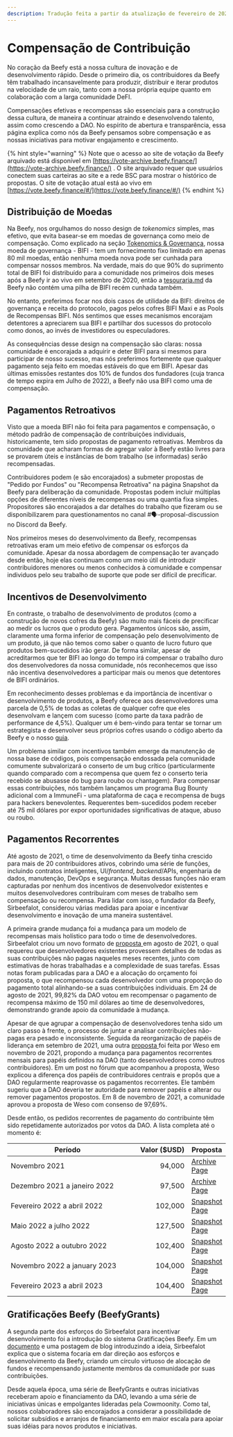 ```yaml
---
description: Tradução feita a partir da atualização de fevereiro de 2023
---
```


# Compensação de Contribuição

No coração da Beefy está a nossa cultura de inovação e de desenvolvimento rápido. Desde o primeiro dia, os contribuidores da Beefy têm trabalhado incansavelmente para produzir, distribuir e iterar produtos na velocidade de um raio, tanto com a nossa própria equipe quanto em colaboração com a larga comunidade DeFI.

Compensações efetivas e recompensas são essenciais para a construção dessa cultura, de maneira a continuar atraindo e desenvolvendo talento, assim como crescendo a DAO. No espírito de abertura e transparência, essa página explica como nós da Beefy pensamos sobre compensação e as nossas iniciativas para motivar engajamento e crescimento.

{% hint style="warning" %}
Note que o acesso ao site de votação da Beefy arquivado está disponível em [https://vote-archive.beefy.finance/](https://vote-archive.beefy.finance/) . O site arquivado requer que usuários conectem suas carteiras ao site e a rede BSC para mostrar o histórico de propostas. O site de votação atual está ao vivo em [https://vote.beefy.finance/#/](https://vote.beefy.finance/#/)
{% endhint %}

## Distribuição de Moedas

Na Beefy, nos orgulhamos do nosso design de _tokenomics_ simples, mas efetivo, que evita basear-se em moedas de governança como meio de compensação. Como explicado na seção [Tokenomics & Governança](../ecosystem/bifi-token/tokenomics-and-governance.md), nossa moeda de governança - BIFI - tem um fornecimento fixo limitado em apenas 80 mil moedas, então nenhuma moeda nova pode ser cunhada para compensar nossos membros. Na verdade, mais do que 90% do suprimento total de BIFI foi distribuído para a comunidade nos primeiros dois meses após a Beefy ir ao vivo em setembro de 2020, então a [tesouraria.md](tesouraria.md "mention") da Beefy não contém uma pilha de BIFI recém cunhada também.

No entanto, preferimos focar nos dois casos de utilidade da BIFI: direitos de governança e receita do protocolo, pagos pelos cofres BIFI Maxi e as Pools de Recompensas BIFI. Nós sentimos que esses mecanismos encorajam detentores a apreciarem sua BIFI e partilhar dos sucessos do protocolo como donos, ao invés de investidores ou especuladores.

As consequências desse design na compensação são claras: nossa comunidade é encorajada a adquirir e deter BIFI para si mesmos para participar de nosso sucesso, mas nós preferimos fortemente que qualquer pagamento seja feito em moedas estáveis do que em BIFI. Apesar das últimas emissões restantes dos 10% de fundos dos fundadores (cuja tranca de tempo expira em Julho de 2022), a Beefy não usa BIFI como uma de compensação.

## Pagamentos Retroativos

Visto que a moeda BIFI não foi feita para pagamentos e compensação, o método padrão de compensação de contribuições individuais, historicamente, tem sido propostas de pagamento retroativas. Membros da comunidade que acharam formas de agregar valor à Beefy estão livres para se provarem úteis e instâncias de bom trabalho (se informadas) serão recompensadas.

Contribuidores podem (e são encorajados) a submeter propostas de "Pedido por Fundos" ou "Recompensa Retroativa" na página Snapshot da Beefy para deliberação da comunidade. Propostas podem incluir múltiplas opções de diferentes níveis de recompensas ou uma quantia fixa simples. Propositores são encorajados a dar detalhes do trabalho que fizeram ou se disponibilizarem para questionamentos no canal #🗣-proposal-discussion no Discord da Beefy.

Nos primeiros meses do desenvolvimento da Beefy, recompensas retroativas eram um meio efetivo de compensar os esforços da comunidade. Apesar da nossa abordagem de compensação ter avançado desde então, hoje elas continuam como um meio útil de introduzir contribuidores menores ou menos conhecidos à comunidade e compensar individuos pelo seu trabalho de suporte que pode ser difícil de precificar.

## Incentivos de Desenvolvimento

En contraste, o trabalho de desenvolvimento de produtos (como a construção de novos cofres da Beefy) são muito mais fáceis de precificar ao medir os lucros que o produto gera. Pagamentos únicos são, assim, claramente uma forma inferior de compensação pelo desenvolvimento de um produto, já que não temos como saber o quanto de lucro futuro que produtos bem-sucedidos irão gerar. De forma similar, apesar de acreditarmos que ter BIFI ao longo do tempo irá compensar o trabalho duro dos desenvolvedores da nossa comunidade, nós reconhecemos que isso não incentiva desenvolvedores a participar mais ou menos que detentores de BIFI ordinários.

Em reconhecimento desses problemas e da importância de incentivar o desenvolvimento de produtos, a Beefy oferece aos desenvolvedores uma parcela de 0,5% de todas as coletas de qualquer cofre que eles desenvolvam e lançem com sucesso (como parte da taxa padrão de performance de 4,5%). Qualquer um é bem-vindo para tentar se tornar um estrategista e desenvolver seus próprios cofres usando o código aberto da Beefy e o nosso [guia](https://github.com/beefyfinance/beefy-contracts/blob/master/tutorials/deploy-pancakeswap-vault.md#setting-up-a-development-environment).

Um problema similar com incentivos também emerge da manutenção de nossa base de códigos, pois compensação endossada pela comunidade comumente subvalorizará o conserto de um bug crítico (particularmente quando comparado com a recompensa que quem fez o conserto teria recebido se abusasse do bug para roubo ou chantagem). Para compensar essas contribuições, nós também lançamos um programa Bug Bounty adicional com a ImmuneFi - uma plataforma de caça e recompensa de bugs para hackers benevolentes. Requerentes bem-sucedidos podem receber até 75 mil dólares por expor oportunidades significativas de ataque, abuso ou roubo.

## Pagamentos Recorrentes

Até agosto de 2021, o time de desenvolvimento da Beefy tinha crescido para mais de 20 contribuidores ativos, cobrindo uma série de funções, incluindo contratos inteligentes, UI/_frontend_, _backend_/APIs, engenharia de dados, manutenção, DevOps e segurança. Muitas dessas funções não eram capturadas por nenhum dos incentivos de desenvolvedor existentes e muitos desenvolvedores contribuíram com meses de trabalho sem compensação ou recompensa. Para lidar com isso, o fundador da Beefy, Sirbeefalot, considerou várias medidas para apoiar e incentivar desenvolvimento e inovação de uma maneira sustentável.

A primeira grande mudança foi a mudança para um modelo de recompensas mais holístico para todo o time de desenvolvedores. Sirbeefalot criou um novo formato de [proposta ](https://vote-archive.beefy.finance/#/beefy/proposal/Qman1BHs6Po497hf14pBXhC3AxTov3nHdmnMG6H2EcESV6)em agosto de 2021, o qual requereu que desenvolvedores existentes provessem detalhes de todas as suas contribuições não pagas naqueles meses recentes, junto com estimativas de horas trabalhadas e a complexidade de suas tarefas. Essas notas foram publicadas para a DAO e a alocação do orçamento foi proposta, o que recompensou cada desenvolvedor com uma proporção do pagamento total alinhando-se a suas contribuições individuais. Em 24 de agosto de 2021, 99,82% da DAO votou em recompensar o pagamento de recompensa máximo de 150 mil dólares ao time de desenvolvedores, demonstrando grande apoio da comunidade à mudança.

Apesar de que agrupar a compensação de desenvolvedores tenha sido um claro passo à frente, o processo de juntar e analisar contribuições não-pagas era pesado e inconsistente. Seguida da reorganização de papéis de liderança em setembro de 2021, uma outra [proposta ](https://vote-archive.beefy.finance/#/beefy/proposal/QmVjSv8e7ApJ9wYggxoLkJLNywZ8ru3XNnaNUxErY8LVsp)foi feita por Weso em novembro de 2021, propondo a mudança para pagamentos recorrentes mensais para papéis definidos na DAO (tanto desenvolvedores como outros contribuidores). Em um post no fórum que acompanhou a proposta, Weso explicou a diferença dos papéis de contribuidores centrais e propôs que a DAO regularmente reaprovasse os pagamentos recorrentes. Ele também sugeriu que  a DAO deveria ter autoridade para remover papéis e alterar ou remover pagamentos propostos. Em 8 de novembro de 2021, a comunidade aprovou a proposta de Weso com consenso de 97,69%.

Desde então, os pedidos recorrentes de pagamento do contribuinte têm sido repetidamente autorizados por votos da DAO. A lista completa até o momento é:

<table><thead><tr><th width="360">Período</th><th width="153.33333333333331" align="right">Valor ($USD)</th><th>Proposta</th></tr></thead><tbody><tr><td>Novembro 2021</td><td align="right">94,000</td><td><a href="https://vote-archive.beefy.finance/#/beefy/proposal/QmVjSv8e7ApJ9wYggxoLkJLNywZ8ru3XNnaNUxErY8LVsp">Archive Page</a></td></tr><tr><td>Dezembro 2021 a janeiro 2022</td><td align="right">97,500</td><td><a href="https://vote-archive.beefy.finance/#/beefy/proposal/Qmcj6J3DZQmf99HtmKiCthHK4DUBRcCvSXqBPHu2gMzMwR">Archive Page</a></td></tr><tr><td>Fevereiro 2022 a abril 2022</td><td align="right">102,000</td><td><a href="https://snapshot.org/#/beefydao.eth/proposal/QmbM3gLpX7KtWecTgeLGaKHm9mVj3vQFQ5Quu1TkigDw19">Snapshot Page</a></td></tr><tr><td>Maio 2022 a julho 2022</td><td align="right">127,500</td><td><a href="https://snapshot.org/#/beefydao.eth/proposal/QmZq2Qi2dfKrtTDNr5ifrz2mNaLXt7Mbj9jcGuUt7rPB2h">Snapshot Page</a></td></tr><tr><td>Agosto 2022 a outubro 2022</td><td align="right">102,400</td><td><a href="https://snapshot.org/#/beefydao.eth/proposal/bafkreidaxinbuktzi5ae2f7bthpm3nkxmosf7zeazbztpgheynlhuqfbc4">Snapshot Page</a></td></tr><tr><td>Novembro 2022 a january 2023</td><td align="right">104,000</td><td><a href="https://snapshot.org/#/beefydao.eth/proposal/0x415f986f46cf7ee7046d7c8c99fbe07de53168df18e47497248db909bd3abc09">Snapshot Page</a></td></tr><tr><td>Fevereiro 2023 a abril 2023</td><td align="right">104,400</td><td><a href="https://snapshot.org/#/beefydao.eth/proposal/0x1825b4982a474f953853428bab0ef1058626c1a07a8138e39c16f5262ca35632">Snapshot Page</a></td></tr></tbody></table>

## Gratificações Beefy (BeefyGrants)

A segunda parte dos esforços do Sirbeefalot para incentivar desenvolvimento foi a introdução do sistema Gratificações Beefy. Em um [documento](https://docs.google.com/document/d/1hBnQcbxkRvhmHASqivI3g8rBS\_4m4mmTaT\_jW4VjE7c/edit) e uma postagem de blog introduzindo a ideia, Sirbeefalot explica que o sistema focaria em dar direção aos esforços e desenvolvimento da Beefy, criando um círculo virtuoso de alocação de fundos e recompensando justamente membros da comunidade por suas contribuições.&#x20;

Desde aquela época, uma série de BeefyGrants e outras iniciativas receberam apoio e financiamento da DAO, levando a uma série de iniciativas únicas e empolgantes lideradas pela Cowmoonity. Como tal, nossos colaboradores são encorajados a considerar a possibilidade de solicitar subsídios e arranjos de financiamento em maior escala para apoiar suas idéias para novos produtos e iniciativas.
